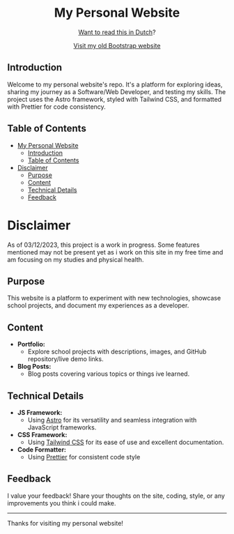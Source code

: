 <div align="center">

# My Personal Website

[Want to read this in Dutch](README-Dutch.md)?

[Visit my old Bootstrap website](http://bootstrap.larsvanholland.com/)

</div>

## Introduction

Welcome to my personal website's repo. It's a platform for exploring ideas, sharing my journey as a Software/Web Developer, and testing my skills. The project uses the Astro framework, styled with Tailwind CSS, and formatted with Prettier for code consistency.

## Table of Contents

- [My Personal Website](#my-personal-website)
  - [Introduction](#introduction)
  - [Table of Contents](#table-of-contents)
- [Disclaimer](#disclaimer)
  - [Purpose](#purpose)
  - [Content](#content)
  - [Technical Details](#technical-details)
  - [Feedback](#feedback)

# Disclaimer

As of 03/12/2023, this project is a work in progress. Some features mentioned may not be present yet as i work on this site in my free time and am focusing on my studies and physical health.

## Purpose

This website is a platform to experiment with new technologies, showcase school projects, and document my experiences as a developer.

## Content

- **Portfolio:**
  - Explore school projects with descriptions, images, and GitHub repository/live demo links.
- **Blog Posts:**
  - Blog posts covering various topics or things ive learned.

## Technical Details

- **JS Framework:**
  - Using [Astro](https://astro.build/) for its versatility and seamless integration with JavaScript frameworks.
- **CSS Framework:**
  - Using [Tailwind CSS](https://tailwindcss.com/) for its ease of use and excellent documentation.
- **Code Formatter:**
  - Using [Prettier](https://prettier.io/) for consistent code style

## Feedback

I value your feedback! Share your thoughts on the site, coding, style, or any improvements you think i could make.

---

Thanks for visiting my personal website!
